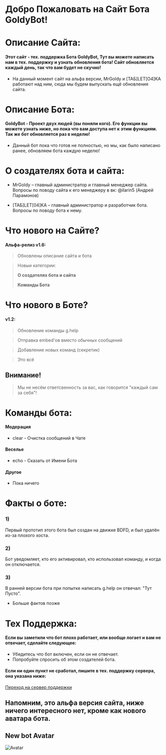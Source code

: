 # Добро Пожаловать на Сайт Бота GoldyBot!

# Описание Сайта:
#### Этот сайт - тех. поддержка Бота GoldyBot, Тут вы можете написать нам в тех. поддержку и узнать обновления бота! Сайт обновляется каждый день, так что вам будет не скучно!
- На данный момент сайт на альфа версии, MrGoldy и [ТАБ]LET[O4]KA работают над ним, сюда мы будем выпускать ещё обновления сайта.

# Описание Бота:
#### GoldyBot - Проект двух людей (вы поняли кого). Его функции вы можете узнать ниже, но пока что вам доступа нет к этим функциям. Так же бот обновляется раз в неделю! 
- Данный бот пока что готов не полностью, но мы, как было написано ранее, обновляем бота каждую неделю!

# О создателях бота и сайта:
- MrGoldy – главный администратор и главный менеджер сайта. Вопросы по поводу сайта к его менеджеру в вк: @ilarin5 (Андрей Парамонов)

- [ТАБ]LET[04]KA – главный администратор и разработчик бота. Вопросы по поводу бота к нему. 

# Что нового на Сайте?
#### Альфа-релиз v1.6:

> Обновлены описание сайта и бота 

> Новыи категории:
> 
> **О создателях бота и сайта**
> 
> **Команды Бота**

# Что нового в Боте?
#### v1.2:

> Обновление команды g.help

> Отправка embed'ов вместо обычных сообщений

> Добавление новых команд (секретик)


> Это всё



## Внимание! 
> Мы не несём ответсвенность за вас, как говорится "каждый сам за себя"!





# Команды бота:

#### Модерация
- clear - Очистка сообщений в Чате

#### Веселье 
- echo - Сказать от Имени Бота

#### Другое
- Пока ничего


# Факты о боте:
### 1) 
Первый прототип этого бота был создан на движке BDFD, и был удалён из-за плохого хоста. 
### 2) 
Бот уведомляет, кто его активировал, кто использовал команду, и когда он отключается. 
### 3) 
В ранней версии бота при попытке написать g.help он отвечал: "Тут Пусто".

- Больше фактов позже  
   
# Тех Поддержка:
#### Если вы заметили что бот плохо работает, или вообще логает и вам не отвечает, сделайте следующее:

- Убедитесь что бот включен, если он не отвечает.
- Попробуйте спросить об этом создателей бота.

#### Если ни один пункт не сработал, пишите в тех. поддержку сервера, она указана ниже:
[Переход на сервер поддержки](https://discord.gg/6U9MA82RUy)

## Напомним, это альфа версия сайта, ниже ничего интересного нет, кроме как нового аватара бота.

## New bot Avatar 

![Avatar](https://raw.githubusercontent.com/nikitosPy/goldy/gh-pages/images%20(1).jpeg)
